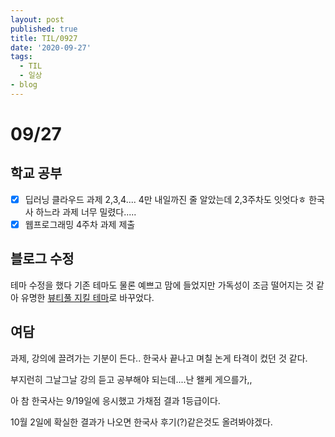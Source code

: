```yaml
---
layout: post
published: true
title: TIL/0927
date: '2020-09-27'
tags:
  - TIL
  - 일상
- blog
---
```


# 09/27

## 학교 공부

- [x] 딥러닝 클라우드 과제 2,3,4.... 4만 내일까진 줄 알았는데 2,3주차도 잇엇다ㅎ 한국사 하느라 과제 너무 밀렸다.....
- [x] 웹프로그래밍 4주차 과제 제출

## 블로그 수정

테마 수정을 했다 기존 테마도 물론 예쁘고 맘에 들었지만 가독성이 조금 떨어지는 것 같아 유명한 <u>뷰티풀 지킬 테마</u>로 바꾸었다.

## 여담

과제, 강의에 끌려가는 기분이 든다.. 한국사 끝나고 며칠 논게 타격이 컸던 것 같다.

부지런히 그날그날 강의 듣고 공부해야 되는데....난 왤케 게으를가,,

아 참 한국사는 9/19일에 응시했고 가채점 결과 1등급이다.

10월 2일에 확실한 결과가 나오면 한국사 후기(?)같은것도 올려봐야겠다. 